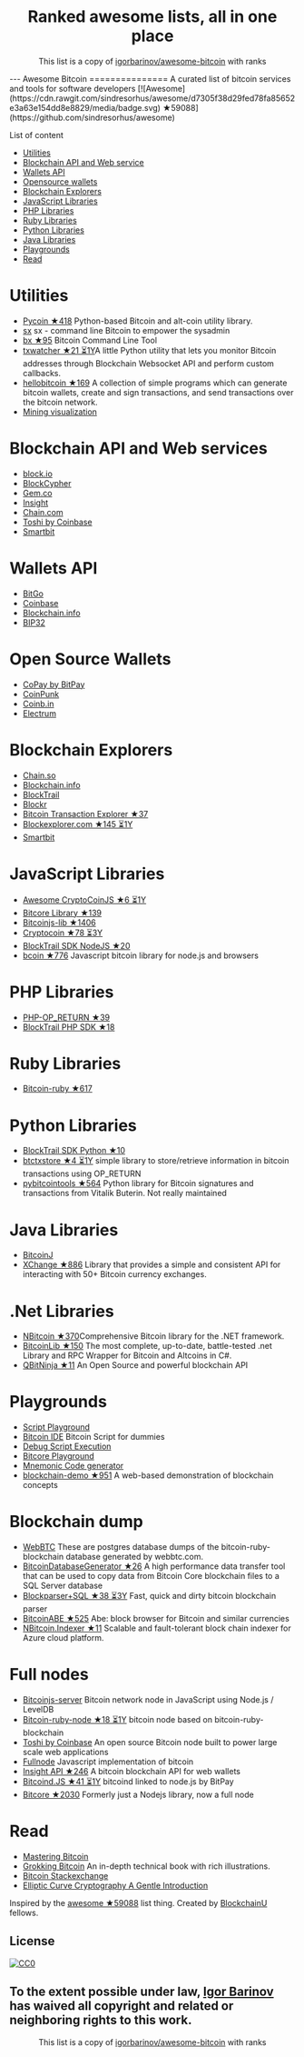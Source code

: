 <h1 align="center">
Ranked awesome lists, all in one place
</h1>
<p align="center">
	This list is a copy of <a href="http://github.com/igorbarinov/awesome-bitcoin">igorbarinov/awesome-bitcoin</a> with ranks
</p>
---
Awesome Bitcoin
===============
A curated list of bitcoin services and tools for software developers
[![Awesome](https://cdn.rawgit.com/sindresorhus/awesome/d7305f38d29fed78fa85652e3a63e154dd8e8829/media/badge.svg) ★59088](https://github.com/sindresorhus/awesome)

List of content

- [Utilities](#utilities)
- [Blockchain API and Web service](#blockchain-api-and-web-services)
- [Wallets API](#wallets-api)
- [Opensource wallets](#open-source-wallets)
- [Blockchain Explorers](#blockchain-explorers)
- [JavaScript Libraries](#javascript-libraries)
- [PHP Libraries](#php-libraries)
- [Ruby Libraries](#ruby-libraries)
- [Python Libraries](#python-libraries)
- [Java Libraries](#java-libraries)
- [Playgrounds](#playgrounds)
- [Read](#read)


# Utilities
* [Pycoin ★418](https://github.com/richardkiss/pycoin) Python-based Bitcoin and alt-coin utility library.
* [sx](https://github.com/spesmilo/sx/) sx - command line Bitcoin to empower the sysadmin
* [bx ★95](https://github.com/libbitcoin/libbitcoin-explorer) Bitcoin Command Line Tool
* [txwatcher ★21 ⏳1Y](https://github.com/tsileo/txwatcher)A little Python utility that lets you monitor Bitcoin addresses through Blockchain Websocket API and perform custom callbacks.
* [hellobitcoin ★169](https://github.com/prettymuchbryce/hellobitcoin) A collection of simple programs which can generate bitcoin wallets, create and sign transactions, and send transactions over the bitcoin network.
* [Mining visualization](http://www.yogh.io/#mine:last)

# Blockchain API and Web services
* [block.io](https://block.io)
* [BlockCypher](http://www.blockcypher.com)
* [Gem.co](https://gem.co)
* [Insight](https://insight.is)
* [Chain.com](https://chain.com)
* [Toshi by Coinbase](https://toshi.io/)
* [Smartbit](https://www.smartbit.com.au)

# Wallets API
* [BitGo](https://www.bitgo.com/api/)
* [Coinbase](https://developers.coinbase.com)
* [Blockchain.info](https://blockchain.info/api)
* [BIP32](http://bip32.org)

# Open Source Wallets
* [CoPay by BitPay](https://copay.io/)
* [CoinPunk](https://coinpunk.com/)
* [Coinb.in](https://coinb.in)
* [Electrum](https://electrum.org/)

# Blockchain Explorers
* [Chain.so](http://chain.so)
* [Blockchain.info](https://blockchain.info)
* [BlockTrail](https://www.blocktrail.com/BTC) 
* [Blockr](https://blockr.io)
* [Bitcoin Transaction Explorer ★37](https://github.com/JornC/bitcoin-transaction-explorer)
* [Blockexplorer.com ★145 ⏳1Y](https://github.com/bitcoin-blockexplorer/old-blockexplorer-php)
* [Smartbit](https://www.smartbit.com.au)

# JavaScript Libraries
* [Awesome CryptoCoinJS ★6 ⏳1Y](https://github.com/cryptocoinjs/awesome-cryptocoinjs)
* [Bitcore Library ★139](https://github.com/bitpay/bitcore-lib)
* [Bitcoinjs-lib ★1406](https://github.com/bitcoinjs/bitcoinjs-lib)
* [Cryptocoin ★78 ⏳3Y](https://github.com/cryptocoinjs/cryptocoin)
* [BlockTrail SDK NodeJS ★20](https://github.com/blocktrail/blocktrail-sdk-nodejs)
* [bcoin ★776](https://github.com/bcoin-org/bcoin) Javascript bitcoin library for node.js and browsers 

# PHP Libraries
* [PHP-OP_RETURN ★39](https://github.com/coinspark/php-OP_RETURN)
* [BlockTrail PHP SDK ★18](https://github.com/blocktrail/blocktrail-sdk-php)

# Ruby Libraries
* [Bitcoin-ruby ★617](https://github.com/lian/bitcoin-ruby)

# Python Libraries
* [BlockTrail SDK Python ★10](https://github.com/blocktrail/blocktrail-sdk-python)
* [btctxstore ★4 ⏳1Y](https://github.com/F483/btctxstore) simple library to store/retrieve information in bitcoin transactions using OP_RETURN
* [pybitcointools ★564](https://github.com/vbuterin/pybitcointools) Python library for Bitcoin signatures and transactions from Vitalik Buterin. Not really maintained

# Java Libraries
* [BitcoinJ](https://bitcoinj.github.io)
* [XChange ★886](https://github.com/timmolter/XChange) Library that provides a simple and consistent API for interacting with 50+ Bitcoin currency exchanges.

# .Net Libraries
* [NBitcoin ★370](https://github.com/MetacoSA/NBitcoin)Comprehensive Bitcoin library for the .NET framework.
* [BitcoinLib ★150](https://github.com/GeorgeKimionis/BitcoinLib) The most complete, up-to-date, battle-tested .net Library and RPC Wrapper for Bitcoin and Altcoins in C#.
* [QBitNinja ★11](https://github.com/MetacoSA/QBitNinja) An Open Source and powerful blockchain API

# Playgrounds
* [Script Playground](http://www.crmarsh.com/script-playground/)
* [Bitcoin IDE](http://www.cs.princeton.edu/~tongbinw/bitcoinIDE/build/editor.html) Bitcoin Script for dummies
* [Debug Script Execution](https://webbtc.com/script)
* [Bitcore Playground](https://bitcore.io/playground/)
* [Mnemonic Code generator](https://dcpos.github.io/bip39/)
* [blockchain-demo ★951](https://github.com/anders94/blockchain-demo) A web-based demonstration of blockchain concepts

# Blockchain dump
* [WebBTC](http://dumps.webbtc.com/bitcoin/) These are postgres database dumps of the bitcoin-ruby-blockchain database generated by webbtc.com.
* [BitcoinDatabaseGenerator ★26](https://github.com/ladimolnar/BitcoinDatabaseGenerator) A high performance data transfer tool that can be used to copy data from Bitcoin Core blockchain files to a SQL Server database
* [Blockparser+SQL ★38 ⏳3Y](https://github.com/mcdee/blockparser) Fast, quick and dirty bitcoin blockchain parser
* [BitcoinABE ★525](https://github.com/bitcoin-abe/bitcoin-abe) Abe: block browser for Bitcoin and similar currencies
* [NBitcoin.Indexer ★11](https://github.com/MetacoSA/NBitcoin.Indexer) Scalable and fault-tolerant block chain indexer for Azure cloud platform.

# Full nodes
* [Bitcoinjs-server](https://github.com/bitcoinjs/bitcoinjs-server) Bitcoin network node in JavaScript using Node.js / LevelDB
* [Bitcoin-ruby-node ★18 ⏳1Y](https://github.com/mhanne/bitcoin-ruby-node) bitcoin node based on bitcoin-ruby-blockchain
* [Toshi by Coinbase](https://toshi.io/) An open source Bitcoin node built to power large scale web applications
* [Fullnode](https://github.com/ryanxcharles/fullnode) Javascript implementation of bitcoin
* [Insight API ★246](https://github.com/bitpay/insight-api) A bitcoin blockchain API for web wallets
* [Bitcoind.JS ★41 ⏳1Y](https://github.com/bitpay/bitcoind.js) bitcoind linked to node.js by BitPay
* [Bitcore ★2030](https://github.com/bitpay/bitcore) Formerly just a Nodejs library, now a full node

# Read
* [Mastering Bitcoin](https://github.com/aantonop/bitcoinbook)
* [Grokking Bitcoin](https://www.manning.com/books/grokking-bitcoin) An in-depth technical book with rich illustrations.
* [Bitcoin Stackexchange](http://bitcoin.stackexchange.com)
* [Elliptic Curve Cryptography A Gentle Introduction](http://andrea.corbellini.name/2015/05/17/elliptic-curve-cryptography-a-gentle-introduction/)

Inspired by the [awesome ★59088](https://github.com/sindresorhus/awesome) list thing.
Created by [BlockchainU](http://blockchainu.co/) fellows.

## License

[![CC0](http://i.creativecommons.org/p/zero/1.0/88x31.png)](http://creativecommons.org/publicdomain/zero/1.0/)

To the extent possible under law, [Igor Barinov](https://github.com/igorbarinov/) has waived all copyright and related or neighboring rights to this work.
---
<p align="center">
	This list is a copy of <a href="http://github.com/igorbarinov/awesome-bitcoin">igorbarinov/awesome-bitcoin</a> with ranks
</p>

<script>
  (function(i,s,o,g,r,a,m){i['GoogleAnalyticsObject']=r;i[r]=i[r]||function(){
  (i[r].q=i[r].q||[]).push(arguments)},i[r].l=1*new Date();a=s.createElement(o),
  m=s.getElementsByTagName(o)[0];a.async=1;a.src=g;m.parentNode.insertBefore(a,m)
  })(window,document,'script','https://www.google-analytics.com/analytics.js','ga');

  ga('create', 'UA-100705027-1', 'auto');
  ga('send', 'pageview');

</script>
